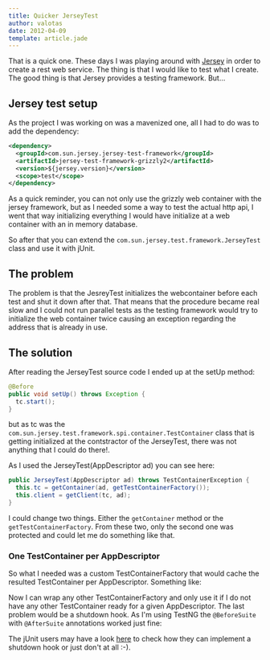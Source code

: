 ```yaml
---
title: Quicker JerseyTest
author: valotas
date: 2012-04-09
template: article.jade
---
```


That is a quick one. These days I was playing around with [Jersey][jersey] in order to create a rest web service. The thing is that I would like to test what I create. The good thing is that Jersey provides a testing framework. But... 

[jersey]: http://jersey.java.net/

## Jersey test setup

As the project I was working on was a mavenized one, all I had to do was to add the dependency:

```xml
<dependency>
  <groupId>com.sun.jersey.jersey-test-framework</groupId>
  <artifactId>jersey-test-framework-grizzly2</artifactId>
  <version>${jersey.version}</version>
  <scope>test</scope>
</dependency>
```

As a quick reminder, you can not only use the grizzly web container with the jersey framework, but as I needed some a way to test the actual http api, I went that way initializing everything I would have initialize at a web container with an in memory database.

So after that you can extend the `com.sun.jersey.test.framework.JerseyTest` class and use it with jUnit.

## The problem
The problem is that the JesreyTest initializes the webcontainer before each test and shut it down after that. That means that the procedure became real slow and I could not run parallel tests as the testing framework would try to initialize the web container twice causing an exception regarding the address that is already in use.

## The solution
After reading the JerseyTest source code I ended up at the setUp method:

```java
@Before
public void setUp() throws Exception {
  tc.start();
}
```

but as tc was the `com.sun.jersey.test.framework.spi.container.TestContainer` class that is getting initialized at the contstractor of the JerseyTest, there was not anything that I could do there!.

As I used the JerseyTest(AppDescriptor ad) you can see here:

```java
public JerseyTest(AppDescriptor ad) throws TestContainerException {
  this.tc = getContainer(ad, getTestContainerFactory());
  this.client = getClient(tc, ad);
}
```

I could change two things. Either the `getContainer` method or the `getTestContainerFactory`. From these two, only the second one was protected and could let me do something like that.

### One TestContainer per AppDescriptor

So what I needed was a custom TestContainerFactory that would cache the resulted TestContainer per AppDescriptor. Something like:

<script src="https://gist.github.com/valotas/2344641.js?file=OnePerAppDescriptorTestContainerFactory.java"></script>

Now I can wrap any other TestContainerFactory and only use it if I do not have any other TestContainer ready for a given AppDescriptor. The last problem would be a shutdown hook. As I'm using TestNG the `@BeforeSuite` with `@AfterSuite` annotations worked just fine:

<script src="https://gist.github.com/valotas/2344641.js?file=BetterJerseyTest.java"></script>

The jUnit users may have a look [here][junit-before-after-hook] to check how they can implement a shutdown hook or just don't at all :-).

[junit-before-after-hook]: http://stackoverflow.com/questions/82949/before-and-after-suite-execution-hook-in-junit-4-x
